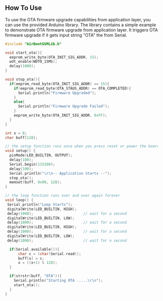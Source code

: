 ## How To Use 
To use the OTA firmware upgrade capabilities from application layer, you can use the provided Arduino library. The library contains a simple example to demonstrate OTA firmware upgrade from application layer. It triggers OTA firmware upgrade if it gets input string "OTA" the from Serial.

```cpp
#include "AirBootGSMLib.h"

void start_ota(){
  eeprom_write_byte(OTA_INIT_SIG_ADDR, 15);
  wdt_enable(WDTO_15MS);
  delay(1000);
}

void stop_ota(){
  if(eeprom_read_byte(OTA_INIT_SIG_ADDR) == 15){
    if(eeprom_read_byte(OTA_STAUS_ADDR) == OTA_COMPLETED){
      Serial.println("Firmware Upgraded");
    }
    else{
      Serial.println("Firmware Upgrade Failed");
    }
    eeprom_write_byte(OTA_INIT_SIG_ADDR, 0xFF);
  }
}

int x = 0;
char buff[128];

// the setup function runs once when you press reset or power the board
void setup() {
  pinMode(LED_BUILTIN, OUTPUT);
  delay(100);
  Serial.begin(115200);
  delay(100);
  Serial.println("\r\n-- Application Starts --");
  stop_ota();
  memset(buff, 0x00, 128);
}

// the loop function runs over and over again forever
void loop() {
 Serial.println("Loop Starts");
 digitalWrite(LED_BUILTIN, HIGH);
 delay(1000);                       // wait for a second
 digitalWrite(LED_BUILTIN, LOW);
 delay(1000);                       // wait for a second
 digitalWrite(LED_BUILTIN, HIGH);
 delay(1000);                       // wait for a second
 digitalWrite(LED_BUILTIN, LOW);
 delay(1000);                       // wait for a second

  if(Serial.available()){
      char c = (char)Serial.read();
      buff[x] = c;
      x = ((x+1) % 128);
  }

  if(strstr(buff, "OTA")){
    Serial.println("Starting OTA .....\r\n");
    start_ota();
  }
}
```